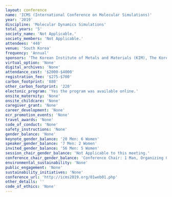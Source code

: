 ```yaml
---
layout: conference 
name: 'ICMS (International Conference on Molecular Simulations)'
year: '2019'
discipline: 'Molecular Dynamics Simulations'
total_years: '5'
society_name: 'Not Applicable.'
society_members: 'Not Applicable.'
attendees: '440'
venue: 'South Korea'
frequency: 'Annual'
sponsors: 'The Korean Institute of Metals and Materials (KIM), The Korea Institute of Science and Technology, Korea Advanced Institute of Science and Technology - ACE Team, Seoul National University '
virtual_option: 'None'
digital_archives: 'None'
attendance_cost: '$2000-$4000'
registration_fee: '$275-$700'
carbon_footprint: '880'
other_carbon_footprint: '220'
electonic_program: 'Yes the program was available online.'
onsite_maternity: 'None'
onsite_childcare: 'None'
caregiver_grant: 'None'
career_development: 'None'
ecr_promotion_events: 'None'
travel_awards: 'None'
code_of_conduct: 'None'
safety_instructions: 'None'
gender_balance: 'None'
keynote_gender_balance: '20 Men: 6 Women'
speaker_gender_balance: '7 Men: 2 Women'
invited_gender_balance: '56 Men: 5 Women'
session_chair_gender_balance: 'Not Applicable to this meeting.'
conference_chair_gender_balance: 'Conference Chair: 1 Man, Organizing Committee: 8 Men'
environmental_sustainability: 'None'
public_engagement: 'None'
sustainability_initiatives: 'None'
conference_url: 'http://icms2019.org/01web01.php'
other_details: ''
code_of_ethics: 'None'
---
```

